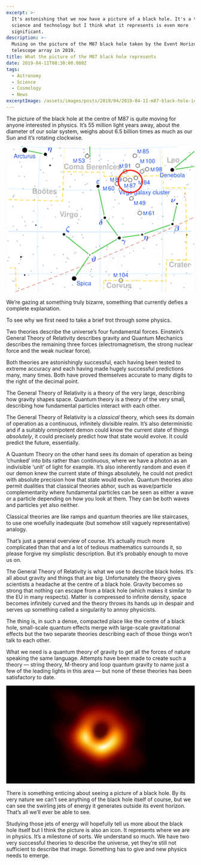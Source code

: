 ```yaml
---
excerpt: >-
  It's astonishing that we now have a picture of a black hole. It's a triumph of
  science and technology but I think what it represents is even more
  significant.
description: >-
  Musing on the picture of the M87 black hole taken by the Event Horizon
  telescope array in 2019.
title: What the picture of the M87 black hole represents
date: 2019-04-11T08:30:00.000Z
tags:
  - Astronomy
  - Science
  - Cosmology
  - News
excerptImage: /assets/images/posts/2019/04/2019-04-11-m87-black-hole-icon.jpg
---
```

The picture of the black hole at the centre of M87 is quite moving for anyone interested in physics. It’s 55 million light years away, about the diameter of our solar system, weighs about 6.5 billion times as much as our Sun and it’s rotating clockwise.

![The location of the M87 black hole.](/assets/images/posts/2019/04/2019-04-11-m87-diagram.png "class=s33 left|@itemprop=image")

We’re gazing at something truly bizarre, something that currently defies a complete explanation.

To see why we first need to take a brief trot through some physics.

Two theories describe the universe’s four fundamental forces. Einstein’s General Theory of Relativity describes gravity and Quantum Mechanics describes the remaining three forces (electromagnetism, the strong nuclear force and the weak nuclear force).

Both theories are astonishingly successful, each having been tested to extreme accuracy and each having made hugely successful predictions many, many times. Both have proved themselves accurate to many digits to the right of the decimal point.

The General Theory of Relativity is a theory of the very large, describing how gravity shapes space. Quantum theory is a theory of the very small, describing how fundamental particles interact with each other.

The General Theory of Relativity is a _classical_ theory, which sees its domain of operation as a continuous, infinitely divisible realm. It’s also deterministic and if a suitably omnipotent demon could know the current state of things _absolutely_, it could precisely predict how that state would evolve. It could predict the future, essentially. 

A Quantum Theory on the other hand sees its domain of operation as being ‘chunked’ into bits rather than continuous, where we have a photon as an indivisible ‘unit’ of light for example. It’s also inherently random and even if our demon knew the current state of things absolutely, he could not predict with absolute precision how that state would evolve. Quantum theories also permit dualities that classical theories abhor, such as wave/particle complementarity where fundamental particles can be seen as either a wave or a particle depending on how you look at them. They can be both waves and particles yet also neither. 

Classical theories are like ramps and quantum theories are like staircases, to use one woefully inadequate (but somehow still vaguely representative) analogy.

That’s just a general overview of course. It’s actually much more complicated than that and a lot of tedious mathematics surrounds it, so please forgive my simplistic description. But it’s probably enough to move us on.

The General Theory of Relativity is what we use to describe black holes. It’s all about gravity and things that are big. Unfortunately the theory gives scientists a headache at the centre of a black hole. Gravity becomes so strong that nothing can escape from a black hole (which makes it similar to the EU in many respects). Matter is compressed to infinite density, space becomes infinitely curved and the theory throws its hands up in despair and serves up something called a singularity to annoy physicists.

The thing is, in such a dense, compacted place like the centre of a black hole, small-scale quantum effects merge with large-scale gravitational effects but the two separate theories describing each of those things won’t talk to each other.

What we need is a quantum theory of gravity to get all the forces of nature speaking the same language. Attempts have been made to create such a theory — string theory, M-theory and loop quantum gravity to name just a few of the leading lights in this area — but none of these theories has been satisfactory to date.

![Stunning image of the M87 black hole.](/assets/images/posts/2019/04/2019-04-11-m87-black-hole.jpg "class=full|@itemprop=image")

There is something enticing about seeing a picture of a black hole. By its very nature we can’t see anything of the black hole itself of course, but we can see the swirling jets of energy it generates outside its event horizon. That’s all we’ll ever be able to see. 

Studying those jets of energy will hopefully tell us more about the black hole itself but I think the picture is also an icon. It represents where we are in physics. It’s a milestone of sorts. We understand so much. We have two very successful theories to describe the universe, yet they’re still not sufficient to describe that image. Something has to give and new physics needs to emerge. 

